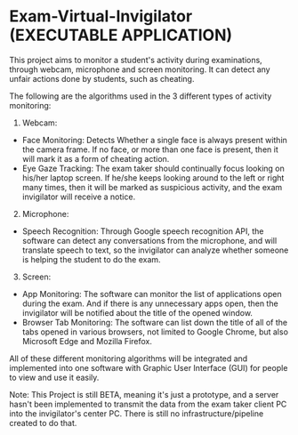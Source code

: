 # Exam-Virtual-Invigilator (EXECUTABLE APPLICATION)
This project aims to monitor a student's activity during examinations, through webcam, microphone and screen monitoring. It can detect any unfair actions done by students, such as cheating. 

The following are the algorithms used in the 3 different types of activity monitoring:
1. Webcam:
  - Face Monitoring: Detects Whether a single face is always present within the camera frame. If no face, or more than one face is present, then it will mark it as a form of cheating action.
  - Eye Gaze Tracking: The exam taker should continually focus looking on his/her laptop screen. If he/she keeps looking around to the left or right many times, then it will be marked as suspicious activity, and the exam invigilator will receive a notice. 
2. Microphone:
  - Speech Recognition: Through Google speech recognition API, the software can detect any conversations from the microphone, and will translate speech to text, so the invigilator can analyze whether someone is helping the student to do the exam. 
3. Screen:
  - App Monitoring: The software can monitor the list of applications open during the exam. And if there is any unnecessary apps open, then the invigilator will be notified about the title of the opened window. 
  - Browser Tab Monitoring: The software can list down the title of all of the tabs opened in various browsers, not limited to Google Chrome, but also Microsoft Edge and Mozilla Firefox. 
 
All of these different monitoring algorithms will be integrated and implemented into one software with Graphic User Interface (GUI) for people to view and use it easily. 

Note: This Project is still BETA, meaning it's just a prototype, and a server hasn't been implemented to transmit the data from the exam taker client PC into the invigilator's center PC. There is still no infrastructure/pipeline created to do that. 
